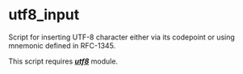 # utf8_input

Script for inserting UTF-8 character either via its codepoint or using mnemonic
defined in RFC-1345.

This script requires ***[utf8][1]*** module.

[1]: https://luarocks.org/modules/dannote/utf8

